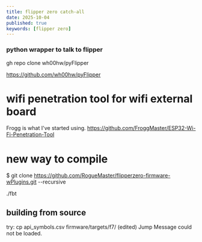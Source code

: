 ```yaml
---
title: flipper zero catch-all
date: 2025-10-04
published: true
keywords: [flipper zero]
---
```







### python wrapper to talk to flipper
gh repo clone wh00hw/pyFlipper


https://github.com/wh00hw/pyFlipper



# wifi penetration tool for wifi external board
Frogg is what I've started using. https://github.com/FroggMaster/ESP32-Wi-Fi-Penetration-Tool

# new way to compile

$ git clone https://github.com/RogueMaster/flipperzero-firmware-wPlugins.git --recursive 


./fbt 



## building from source 


try: cp api_symbols.csv firmware/targets/f7/ (edited)
Jump
Message could not be loaded.

